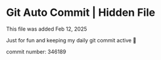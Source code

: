 # Git Auto Commit | Hidden File

This file was added Feb 12, 2025

Just for fun and keeping my daily git commit active 🤪

commit number: 346189

